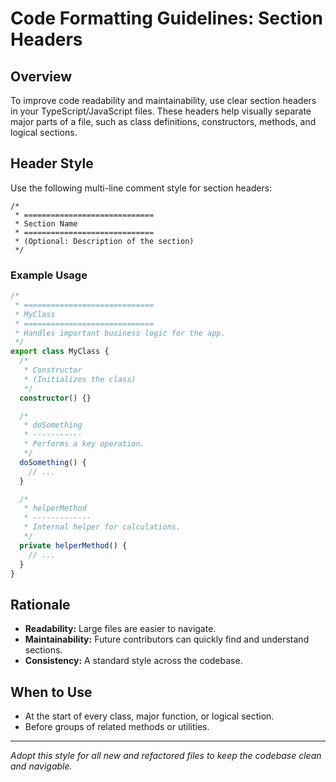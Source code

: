 # Code Formatting Guidelines: Section Headers

## Overview

To improve code readability and maintainability, use clear section headers in your TypeScript/JavaScript files. These headers help visually separate major parts of a file, such as class definitions, constructors, methods, and logical sections.

## Header Style

Use the following multi-line comment style for section headers:

```
/*
 * =============================
 * Section Name
 * =============================
 * (Optional: Description of the section)
 */
```

### Example Usage

```typescript
/*
 * =============================
 * MyClass
 * =============================
 * Handles important business logic for the app.
 */
export class MyClass {
  /*
   * Constructor
   * (Initializes the class)
   */
  constructor() {}

  /*
   * doSomething
   * -----------
   * Performs a key operation.
   */
  doSomething() {
    // ...
  }

  /*
   * helperMethod
   * -------------
   * Internal helper for calculations.
   */
  private helperMethod() {
    // ...
  }
}
```

## Rationale

- **Readability:** Large files are easier to navigate.
- **Maintainability:** Future contributors can quickly find and understand sections.
- **Consistency:** A standard style across the codebase.

## When to Use

- At the start of every class, major function, or logical section.
- Before groups of related methods or utilities.

---

_Adopt this style for all new and refactored files to keep the codebase clean and navigable._
